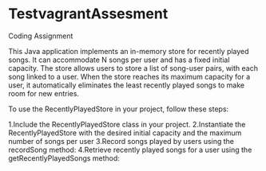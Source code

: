 # TestvagrantAssesment
Coding Assignment

This Java application implements an in-memory store for recently played songs. It can accommodate N songs per user and has a fixed initial capacity. The store allows users to store a list of song-user pairs, with each song linked to a user. When the store reaches its maximum capacity for a user, it automatically eliminates the least recently played songs to make room for new entries.

To use the RecentlyPlayedStore in your project, follow these steps:

1.Include the RecentlyPlayedStore class in your project.
2.Instantiate the RecentlyPlayedStore with the desired initial capacity and the maximum number of songs per user
3.Record songs played by users using the recordSong method:
4.Retrieve recently played songs for a user using the getRecentlyPlayedSongs method:
